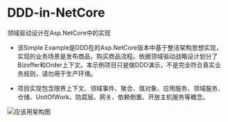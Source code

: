 # DDD-in-NetCore
领域驱动设计在Asp.NetCore中的实现

- 该Simple Example是DDD在的Asp.NetCore版本中基于整洁架构思想实现，实现的业务场景是发布商品，购买商品流程。依据领域驱动战略设计划分了Bizoffer和Order上下文。本示例项目只是做DDD演示，不是完全符合真实业务规则，请勿用于生产环境。

- 项目实现包含限界上下文、领域事件、聚合、值对象、应用服务、领域服务、仓储、UnitOfWork、防腐层、网关、依赖倒置、开放主机服务等概念。

![应该用架构图](https://github.com/lllhhu/DDD-in-NetCore/blob/master/images/QQ%E6%88%AA%E5%9B%BE20190816111032.png)


